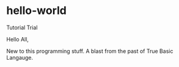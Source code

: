 # hello-world
Tutorial Trial

Hello All,

New to this programming stuff.  A blast from the past of True Basic Langauge.
